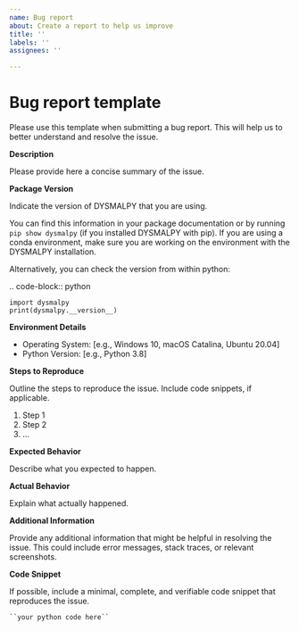 ```yaml
---
name: Bug report
about: Create a report to help us improve
title: ''
labels: ''
assignees: ''

---
```


Bug report template
======================

Please use this template when submitting a bug report. This will help us to better understand and resolve the issue.

**Description**

Please provide here a concise summary of the issue.

**Package Version**

Indicate the version of DYSMALPY that you are using. 

You can find this information in your package documentation or by running ``pip show dysmalpy`` (if you installed DYSMALPY with pip). If you are using a conda environment, make sure you are working on the environment with the DYSMALPY installation.

Alternatively, you can check the version from within python:

.. code-block:: python

    import dysmalpy
    print(dysmalpy.__version__)


**Environment Details**

- Operating System: [e.g., Windows 10, macOS Catalina, Ubuntu 20.04]
- Python Version: [e.g., Python 3.8]

**Steps to Reproduce**

Outline the steps to reproduce the issue. Include code snippets, if applicable.

1. Step 1
2. Step 2
3. ...

**Expected Behavior**

Describe what you expected to happen.

**Actual Behavior**

Explain what actually happened.

**Additional Information**

Provide any additional information that might be helpful in resolving the issue. This could include error messages, stack traces, or relevant screenshots.

**Code Snippet**

If possible, include a minimal, complete, and verifiable code snippet that reproduces the issue.
    
    ``your python code here``
